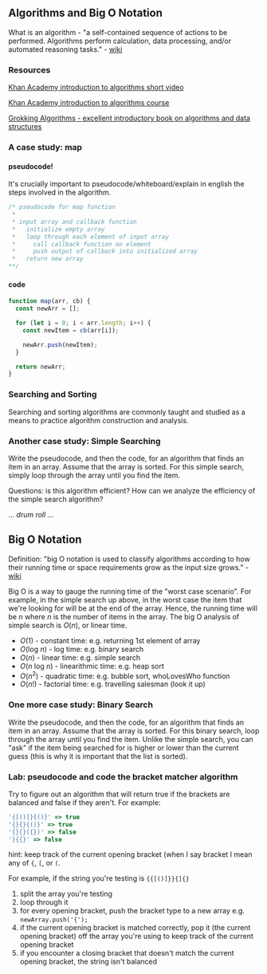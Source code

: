 ## Algorithms and Big O Notation

What is an algorithm - "a self-contained sequence of actions to be performed. Algorithms perform calculation, data processing, and/or automated reasoning tasks." - [wiki](https://en.wikipedia.org/wiki/Algorithm)

### Resources

[Khan Academy introduction to algorithms short video](https://www.youtube.com/watch?v=CvSOaYi89B4)

[Khan Academy introduction to algorithms course](https://www.khanacademy.org/computing/computer-science/algorithms)

[Grokking Algorithms - excellent introductory book on algorithms and data structures](https://www.amazon.com/Grokking-Algorithms-illustrated-programmers-curious/dp/1617292230)

### A case study: map

#### pseudocode!

It's crucially important to pseudocode/whiteboard/explain in english the steps involved in the algorithm.

```javascript
/* pseudocode for map function
 *
 * input array and callback function
 *   initialize empty array
 *   loop through each element of input array
 *     call callback function on element
 *     push output of callback into initialized array
 *   return new array
**/
```

#### code

```javascript
function map(arr, cb) {
  const newArr = [];

  for (let i = 0; i < arr.length; i++) {
    const newItem = cb(arr[i]);

    newArr.push(newItem);
  }

  return newArr;
}
```

### Searching and Sorting

Searching and sorting algorithms are commonly taught and studied as a means to practice algorithm construction and analysis.

### Another case study: Simple Searching

Write the pseudocode, and then the code, for an algorithm that finds an item in an array. Assume that the array is sorted. For this simple search, simply loop through the array until you find the item.

Questions: is this algorithm efficient? How can we analyze the efficiency of the simple search algorithm?

... _drum roll_ ...

## Big O Notation

Definition: "big O notation is used to classify algorithms according to how their running time or space requirements grow as the input size grows." - [wiki](https://en.wikipedia.org/wiki/Big_O_notation)

Big O is a way to gauge the running time of the "worst case scenario". For example, in the simple search up above, in the worst case the item that we're looking for will be at the end of the array. Hence, the running time will be _n_ where _n_ is the number of items in the array. The big O analysis of simple search is _O_(_n_), or linear time.

- _O_(1) - constant time: e.g. returning 1st element of array
- _O_(log _n_) - log time: e.g. binary search
- _O_(_n_) - linear time: e.g. simple search
- _O_(_n_ log _n_) - linearithmic time: e.g. heap sort
- _O_(_n_<sup>2</sup>) - quadratic time: e.g. bubble sort, whoLovesWho function
- _O_(_n_!) - factorial time: e.g. travelling salesman (look it up)

### One more case study: Binary Search

Write the pseudocode, and then the code, for an algorithm that finds an item in an array. Assume that the array is sorted. For this binary search, loop through the array until you find the item. Unlike the simple search, you can "ask" if the item being searched for is higher or lower than the current guess (this is why it is important that the list is sorted).

### Lab: pseudocode and code the bracket matcher algorithm

Try to figure out an algorithm that will return true if the brackets are balanced and false if they aren't. For example:

```javascript
'{[()]}{()}' => true
'{}{}{()}' => true
'{}[}({})' => false
'}{{}' => false
```

hint: keep track of the current opening bracket
(when I say bracket I mean any of `{`, `[`, or `(`.

For example, if the string you're testing is `{{[()]}}{]{}`

1. split the array you're testing
2. loop through it
3. for every opening bracket, push the bracket type to a new array e.g. `newArray.push('{');`
4. if the current opening bracket is matched correctly, pop it (the current opening bracket) off the array you're using to keep track of the current opening bracket
5. if you encounter a closing bracket that doesn't match the current opening bracket, the string isn't balanced
